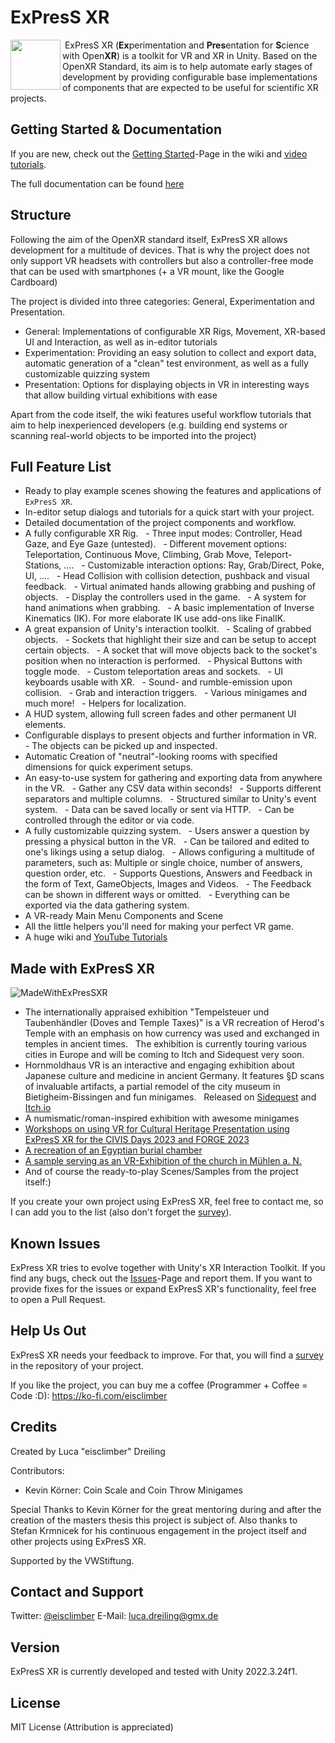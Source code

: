 # ExPresS XR

<img align="left" width="80" height="80" src="https://github.com/eisclimber/ExPresS-XR/assets/49446532/1935b2c9-000b-4440-8bd6-53c087d49b34">
 ExPresS XR (<b>Ex</b>perimentation and <b>Pres</b>entation for <b>S</b>cience with Open<b>XR</b>) is a toolkit for VR and XR in Unity.
Based on the OpenXR Standard, its aim is to help automate early stages of development by providing configurable base implementations of components that are expected to be useful for scientific XR projects.  

## Getting Started & Documentation

If you are new, check out the [Getting Started](https://github.com/eisclimber/ExPresS-XR/wiki/Getting-Started)-Page in the wiki and [video tutorials](https://www.youtube.com/playlist?list=PLaAvR_HPw8vhvauv-PpZuULIV3pETSwn_).

The full documentation can be found [here](https://github.com/eisclimber/ExPresS-XR/wiki)


## Structure

Following the aim of the OpenXR standard itself, ExPresS XR allows development for a multitude of devices.
That is why the project does not only support VR headsets with controllers but also a controller-free mode that can be used with smartphones (+ a VR mount, like the Google Cardboard)

The project is divided into three categories: General, Experimentation and Presentation.

- General: Implementations of configurable XR Rigs, Movement, XR-based UI and Interaction, as well as in-editor tutorials
- Experimentation: Providing an easy solution to collect and export data, automatic generation of a "clean" test environment, as well as a fully customizable quizzing system
- Presentation: Options for displaying objects in VR in interesting ways that allow building virtual exhibitions with ease

Apart from the code itself, the wiki features useful workflow tutorials that aim to help inexperienced developers (e.g. building end systems or scanning real-world objects to be imported into the project)

## Full Feature List

- Ready to play example scenes showing the features and applications of `ExPresS XR`.
- In-editor setup dialogs and tutorials for a quick start with your project.
- Detailed documentation of the project components and workflow.
- A fully configurable XR Rig.
  - Three input modes: Controller, Head Gaze, and Eye Gaze (untested).
  - Different movement options: Teleportation, Continuous Move, Climbing, Grab Move, Teleport-Stations, ....
  - Customizable interaction options: Ray, Grab/Direct, Poke, UI, ....
  - Head Collision with collision detection, pushback and visual feedback.
  - Virtual animated hands allowing grabbing and pushing of objects.
  - Display the controllers used in the game.
  - A system for hand animations when grabbing.
  - A basic implementation of Inverse Kinematics (IK). For more elaborate IK use add-ons like FinalIK.
- A great expansion of Unity's interaction toolkit.
  - Scaling of grabbed objects.
  - Sockets that highlight their size and can be setup to accept certain objects.
  - A socket that will move objects back to the socket's position when no interaction is performed.
  - Physical Buttons with toggle mode.
  - Custom teleportation areas and sockets.
  - UI keyboards usable with XR.
  - Sound- and rumble-emission upon collision.
  - Grab and interaction triggers.
  - Various minigames and much more!
  - Helpers for localization.
- A HUD system, allowing full screen fades and other permanent UI elements.
- Configurable displays to present objects and further information in VR.
  - The objects can be picked up and inspected.
- Automatic Creation of "neutral"-looking rooms with specified dimensions for quick experiment setups.
- An easy-to-use system for gathering and exporting data from anywhere in the VR.
  - Gather any CSV data within seconds!
  - Supports different separators and multiple columns.
  - Structured similar to Unity's event system.
  - Data can be saved locally or sent via HTTP.
  - Can be controlled through the editor or via code.
- A fully customizable quizzing system.
  - Users answer a question by pressing a physical button in the VR.
  - Can be tailored and edited to one's likings using a setup dialog.
  - Allows configuring a multitude of parameters, such as: Multiple or single choice, number of answers, question order, etc.
  - Supports Questions, Answers and Feedback in the form of Text, GameObjects, Images and Videos.
  - The Feedback can be shown in different ways or omitted.
  - Everything can be exported via the data gathering system.
- A VR-ready Main Menu Components and Scene
- All the little helpers you'll need for making your perfect VR game.
- A huge wiki and [YouTube Tutorials](https://www.youtube.com/watch?v=-k2wBBZ9a1w&list=PLaAvR_HPw8vhvauv-PpZuULIV3pETSwn_)


## Made with ExPresS XR

![MadeWithExPresSXR](https://github.com/eisclimber/ExPresS-XR/assets/49446532/b0220144-5b62-4bcd-a0eb-a79c20472d0f)

- The internationally appraised exhibition "Tempelsteuer und Taubenhändler (Doves and Temple Taxes)" is a VR recreation of Herod's Temple with an emphasis on how currency was used and exchanged in temples in ancient times.  
The exhibition is currently touring various cities in Europe and will be coming to Itch and Sidequest very soon.
- Hornmoldhaus VR is an interactive and engaging exhibition about Japanese culture and medicine in ancient Germany. It features §D scans of invaluable artifacts, a partial remodel of the city museum in Bietigheim-Bissingen and fun minigames.  
Released on [Sidequest](https://sidequestvr.com/app/21084/hornmoldhaus-vr) and [Itch.io](https://eisclimber.itch.io/hornmoldhaus-vr)
- A numismatic/roman-inspired exhibition with awesome minigames
- [Workshops on using VR for Cultural Heritage Presentation using ExPresS XR for the CIVIS Days 2023 and FORGE 2023](https://github.com/eisclimber/VRMuseumTemplate)
- [A recreation of an Egyptian burial chamber](https://github.com/eisclimber/VR-Burial-Chamber)
- [A sample serving as an VR-Exhibition of the church in Mühlen a. N.](https://github.com/eisclimber/express-xr-exhibition-kirche-muehlen)
- And of course the ready-to-play Scenes/Samples from the project itself:)

If you create your own project using ExPresS XR, feel free to contact me, so I can add you to the list (also don't forget the [survey](https://github.com/eisclimber/ExPresS-XR/blob/main/ExPresS%20XR%20Survey.pdf)).

## Known Issues

ExPress XR tries to evolve together with Unity's XR Interaction Toolkit. If you find any bugs, check out the [Issues](https://github.com/eisclimber/ExPresS-XR/issues)-Page and report them. If you want to provide fixes for the issues or expand ExPresS XR's functionality, feel free to open a Pull Request.

## Help Us Out

ExPresS XR needs your feedback to improve. For that, you will find a [survey](https://github.com/eisclimber/ExPresS-XR/blob/main/ExPresS%20XR%20Survey.pdf) in the repository of your project.

If you like the project, you can buy me a coffee (Programmer + Coffee = Code :D): https://ko-fi.com/eisclimber  


## Credits

Created by Luca "eisclimber" Dreiling

Contributors:
- Kevin Körner: Coin Scale and Coin Throw Minigames


Special Thanks to Kevin Körner for the great mentoring during and after the creation of the masters thesis this project is subject of. 
Also thanks to Stefan Krmnicek for his continuous engagement in the project itself and other projects using ExPresS XR.

Supported by the VWStiftung.


## Contact and Support 

Twitter: [@eisclimber](https://twitter.com/eisclimber)
E-Mail: [luca.dreiling@gmx.de](mailto:luca.dreiling@gmx.de)

## Version

ExPresS XR is currently developed and tested with Unity 2022.3.24f1.

## License

MIT License (Attribution is appreciated)

